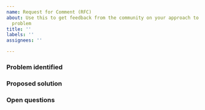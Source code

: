 ```yaml
---
name: Request for Comment (RFC)
about: Use this to get feedback from the community on your approach to solve a certain
  problem
title: ''
labels: ''
assignees: ''

---
```


### Problem identified


### Proposed solution


### Open questions
